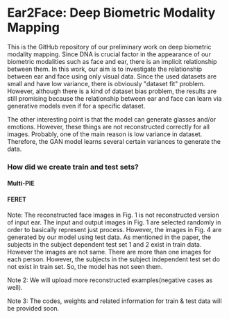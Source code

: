 # Ear2Face: Deep Biometric Modality Mapping

This is the GitHub repository of our preliminary work on deep biometric modality mapping. Since DNA is crucial factor in the appearance of our biometric modalities such as face and ear, there is an implicit relationship between them. In this work, our aim is to investigate the relationship between ear and face using only visual data. Since the used datasets are small and have low variance, there is obviously "dataset fit" problem. However, although there is a kind of dataset bias problem, the results are still promising because the relationship between ear and face can learn via generative models even if for a specific dataset.

The other interesting point is that the model can generate glasses and/or emotions. However, these things are not reconstructed correctly for all images. Probably, one of the main reason is low variance in dataset. Therefore, the GAN model learns several certain variances to generate the data.

### How did we create train and test sets?

#### Multi-PIE

#### FERET

Note: The reconstructed face images in Fig. 1 is not reconstructed version of input ear. The input and output images in Fig. 1 are selected randomly in order to basically represent just process. However, the images in Fig. 4 are generated by our model using test data. As mentioned in the paper, the subjects in the subject dependent test set 1 and 2 exist in train data. However the images are not same. There are more than one images for each person. However, the subjects in the subject independent test set do not exist in train set. So, the model has not seen them.

Note 2: We will upload more reconstructed examples(negative cases as well).

Note 3: The codes, weights and related information for train & test data will be provided soon.
